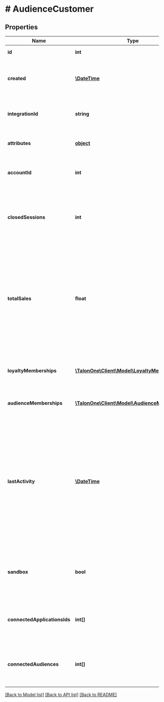 # # AudienceCustomer

## Properties

Name | Type | Description | Notes
------------ | ------------- | ------------- | -------------
**id** | **int** | Internal ID of this entity. | 
**created** | [**\DateTime**](\DateTime.md) | The time this entity was created. The time this entity was created. | 
**integrationId** | **string** | The integration ID set by your integration layer. | 
**attributes** | [**object**](.md) | Arbitrary properties associated with this item. | 
**accountId** | **int** | The ID of the Talon.One account that owns this profile. | 
**closedSessions** | **int** | The total amount of closed sessions by a customer. A closed session is a successful purchase. | 
**totalSales** | **float** | The total amount of money spent by the customer **before** discounts are applied.  The total sales amount excludes the following: - Cancelled or reopened sessions. - Returned items. | 
**loyaltyMemberships** | [**\TalonOne\Client\Model\LoyaltyMembership[]**](LoyaltyMembership.md) | **DEPRECATED** A list of loyalty programs joined by the customer. | [optional] 
**audienceMemberships** | [**\TalonOne\Client\Model\AudienceMembership[]**](AudienceMembership.md) | The audiences the customer belongs to. | [optional] 
**lastActivity** | [**\DateTime**](\DateTime.md) | Timestamp of the most recent event received from this customer. This field is updated on calls that trigger the rule-engine and that are not [dry requests](https://docs.talon.one/docs/dev/integration-api/dry-requests/#overlay).  For example, [reserving a coupon](https://docs.talon.one/integration-api#operation/createCouponReservation) for a customer doesn&#39;t impact this field. | 
**sandbox** | **bool** | Shows whether the customer is part of a sandbox or live Application. See the [docs](https://docs.talon.one/docs/product/applications/overview#application-environments). | [optional] 
**connectedApplicationsIds** | **int[]** | A list of the IDs of the Applications that are connected to this customer profile. | [optional] 
**connectedAudiences** | **int[]** | A list of the IDs of the audiences that are connected to this customer profile. | [optional] 

[[Back to Model list]](../../README.md#documentation-for-models) [[Back to API list]](../../README.md#documentation-for-api-endpoints) [[Back to README]](../../README.md)


